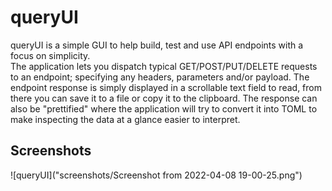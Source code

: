 # queryUI
queryUI is a simple GUI to help build, test and use API endpoints with a focus on simplicity.  
The application lets you dispatch typical GET/POST/PUT/DELETE requests to an endpoint; specifying any headers, parameters and/or payload. The endpoint response is simply displayed in a scrollable text field to read, from there you can save it to a file or copy it to the clipboard. The response can also be "prettified" where the application will try to convert it into TOML to make inspecting the data at a glance easier to interpret.  

## Screenshots
![queryUI]("screenshots/Screenshot from 2022-04-08 19-00-25.png")

